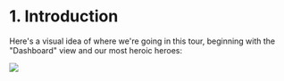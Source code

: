 # 1. Introduction
Here's a visual idea of where we're going in this tour, beginning with the "Dashboard" view and our most heroic heroes:

![](https://angular.io/resources/images/devguide/toh/heroes-dashboard-1.png)
